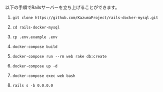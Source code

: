 以下の手順でRailsサーバーを立ち上げることができます。

1. `git clone https://github.com/KazumaProject/rails-docker-mysql.git`

2. `cd rails-docker-mysql`

3. `cp .env.example .env`

4. `docker-compose build`

5. `docker-compose run --rm web rake db:create`

6. `docker-compose up -d`

6. `docker-compose exec web bash`

7. `rails s -b 0.0.0.0`
